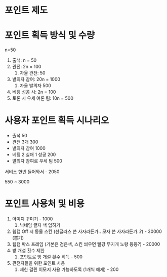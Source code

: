 # 포인트 제도

# 포인트 획득 방식 및 수량

n=50

1. 출석: n = 50
2. 관전: 2n = 100
    1. 자율 관전: 50
3. 발의자 참여: 20n = 1000
    1. 자율 발의자 500
4. 베팅 성공 시: 2n = 100
5. 토론 시 우세 여론 팀: 10n = 500

# 사용자 포인트 획득 시나리오

- 출석 50
- 관전 3개 300
- 발의자 참여 1000
- 베팅 2 실패 1 성공 200
- 발의자 참여로 우세 팀 500

서비스 한번 들어와서 - 2050 

550 ~ 3000

# 포인트 사용처 및 비용

1. 아이디 꾸미기 - 1000 
    1. 닉네임 글자 색 입히기 
2. 웹캠 Off 시 동물 스킨 (선글라스 쓴 사자라든가.. 모자 쓴 사자라든가..?) - 30000 (뽑기)
3. 웹캠 박스 프레임 (기본은 검은색, 스킨 씌우면 빨강 무지개 노랑 등등?) - 20000
4. 방 개설 횟수 제한
    1. 포인트로 방 개설 횟수 획득 - 500
5. 관전자들을 위한 포인트 사용 
    1. 제한 걸린 이모지 사용 가능하도록 (1개씩 해제) - 200